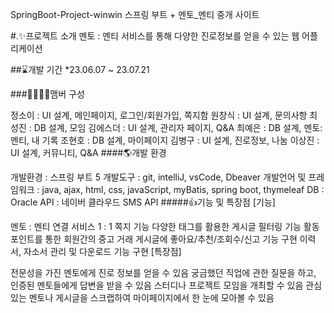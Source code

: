 SpringBoot-Project-winwin
스프링 부트 + 멘토_멘티 중개 사이트

#.✨프로젝트 소개 멘토 : 멘티 서비스를 통해 다양한 진로정보를 얻을 수 있는 웹 어플리케이션

##⌛개발 기간 *23.06.07 ~ 23.07.21

###👨‍👩‍👧‍👦맴버 구성

정소이 : UI 설계, 메인페이지, 로그인/회원가입, 쪽지함
원창식 : UI 설계, 문의사항
최성진 : DB 설계, 모임
김에스더 : UI 설계, 관리자 페이지, Q&A
최예은 : DB 설계, 멘토:멘티, 내 기록
조현호 : DB 설계, 마이페이지
김병구 : UI 설계, 진로정보, 나눔
이상진 : UI 설계, 커뮤니티, Q&A
####🌎개발 환경

개발환경 : 스프링 부트 5
개발도구 : git, intelliJ, vsCode, Dbeaver
개발언어 및 프레임워크 : java, ajax, html, css, javaScript, myBatis, spring boot, thymeleaf
DB : Oracle
API : 네이버 클라우드 SMS API
#####👍기능 및 특장점
[기능]

멘토 : 멘티 연결 서비스
1 : 1 쪽지 기능
다양한 태그를 활용한 게시글 필터링 기능
활동 포인트를 통한 회원간의 중고 거래
게시글에 좋아요/추천/조회수/신고 기능 구현
이력서, 자소서 관리 및 다운로드 기능 구현
[특장점]

전문성을 가진 멘토에게 진로 정보를 얻을 수 있음
궁금했던 직업에 관한 질문을 하고, 인증된 멘토들에게 답변을 받을 수 있음
스터디나 프로젝트 모임을 개최할 수 있음
관심있는 멘토나 게시글을 스크랩하여 마이페이지에서 한 눈에 모아볼 수 있음
